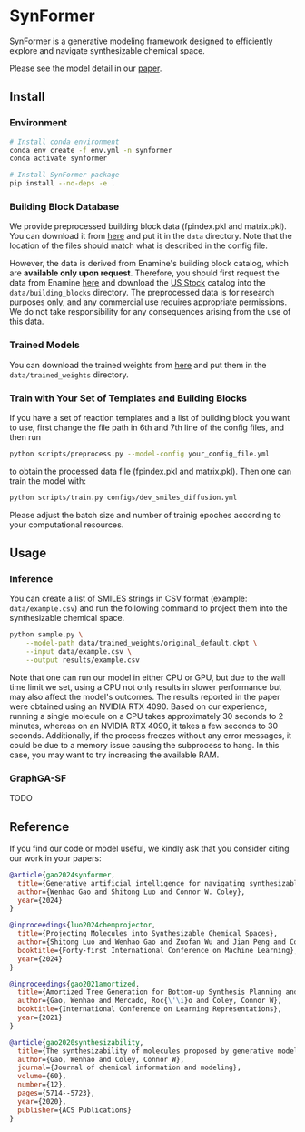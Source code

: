 # SynFormer

SynFormer is a generative modeling framework designed to efficiently explore and navigate synthesizable chemical space.

Please see the model detail in our [paper](https://arxiv.org/abs/2410.03494).

## Install

### Environment

```bash
# Install conda environment
conda env create -f env.yml -n synformer
conda activate synformer

# Install SynFormer package
pip install --no-deps -e .
```

### Building Block Database

We provide preprocessed building block data (fpindex.pkl and matrix.pkl). You can download it from [here](https://huggingface.co/whgao/synformer) and put it in the `data` directory. Note that the location of the files should match what is described in the config file. 

However, the data is derived from Enamine's building block catalog, which are **available only upon request**.
Therefore, you should first request the data from Enamine [here](https://enamine.net/building-blocks/building-blocks-catalog) and download the <ins>US Stock</ins> catalog into the `data/building_blocks` directory. The preprocessed data is for research purposes only, and any commercial use requires appropriate permissions. We do not take responsibility for any consequences arising from the use of this data.

### Trained Models

You can download the trained weights from [here](https://huggingface.co/whgao/synformer) and put them in the `data/trained_weights` directory.

### Train with Your Set of Templates and Building Blocks

If you have a set of reaction templates and a list of building block you want to use, first change the file path in 6th and 7th line of the config files, and then run
```bash
python scripts/preprocess.py --model-config your_config_file.yml
```
to obtain the processed data file (fpindex.pkl and matrix.pkl). Then one can train the model with:
```bash
python scripts/train.py configs/dev_smiles_diffusion.yml
```
Please adjust the batch size and number of trainig epoches according to your computational resources.

## Usage

### Inference

You can create a list of SMILES strings in CSV format (example: `data/example.csv`) and run the following command to project them into the synthesizable chemical space.
```bash
python sample.py \
    --model-path data/trained_weights/original_default.ckpt \
    --input data/example.csv \
    --output results/example.csv
```
Note that one can run our model in either CPU or GPU, but due to the wall time limit we set, using a CPU not only results in slower performance but may also affect the model's outcomes. The results reported in the paper were obtained using an NVIDIA RTX 4090. Based on our experience, running a single molecule on a CPU takes approximately 30 seconds to 2 minutes, whereas on an NVIDIA RTX 4090, it takes a few seconds to 30 seconds. Additionally, if the process freezes without any error messages, it could be due to a memory issue causing the subprocess to hang. In this case, you may want to try increasing the available RAM.

### GraphGA-SF

TODO

## Reference

If you find our code or model useful, we kindly ask that you consider citing our work in your papers:

```bibtex
@article{gao2024synformer,
  title={Generative artificial intelligence for navigating synthesizable chemical space},
  author={Wenhao Gao and Shitong Luo and Connor W. Coley},
  year={2024}
}

@inproceedings{luo2024chemprojector,
  title={Projecting Molecules into Synthesizable Chemical Spaces},
  author={Shitong Luo and Wenhao Gao and Zuofan Wu and Jian Peng and Connor W. Coley and Jianzhu Ma},
  booktitle={Forty-first International Conference on Machine Learning},
  year={2024}
}

@inproceedings{gao2021amortized,
  title={Amortized Tree Generation for Bottom-up Synthesis Planning and Synthesizable Molecular Design},
  author={Gao, Wenhao and Mercado, Roc{\'\i}o and Coley, Connor W},
  booktitle={International Conference on Learning Representations},
  year={2021}
}

@article{gao2020synthesizability,
  title={The synthesizability of molecules proposed by generative models},
  author={Gao, Wenhao and Coley, Connor W},
  journal={Journal of chemical information and modeling},
  volume={60},
  number={12},
  pages={5714--5723},
  year={2020},
  publisher={ACS Publications}
}
```
